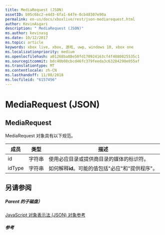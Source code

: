 ```yaml
---
title: MediaRequest (JSON)
assetID: b95c6bc2-e4d3-6fa1-647e-0cb48307e90a
permalink: en-us/docs/xboxlive/rest/json-mediarequest.html
author: KevinAsgari
description: " MediaRequest (JSON)"
ms.author: kevinasg
ms.date: 10/12/2017
ms.topic: article
keywords: xbox live, xbox, 游戏, uwp, windows 10, xbox one
ms.localizationpriority: medium
ms.openlocfilehash: a01268ba88e50fd170924163cf4f4880825535c1
ms.sourcegitcommit: bdc40b08cbcd46fc379feeda3c63204290e055af
ms.translationtype: MT
ms.contentlocale: zh-CN
ms.lasthandoff: 11/08/2018
ms.locfileid: "6157456"
---
```

# <a name="mediarequest-json"></a>MediaRequest (JSON)
 
<a id="ID4EO"></a>

 
## <a name="mediarequest"></a>MediaRequest
 
MediaRequest 对象具有以下规范。
 
| 成员| 类型| 描述| 
| --- | --- | --- | 
| id| 字符串| 使用必应目录或提供商目录的媒体的标识符。| 
| idType| 字符串| 如何解释<b>id</b>。可能的值包括"必应"和"提供程序"。| 
  
<a id="ID4E2B"></a>

 
## <a name="see-also"></a>另请参阅
 
<a id="ID4E4B"></a>

 
##### <a name="parent"></a>Parent 的子磁盘） 

[JavaScript 对象表示法 (JSON) 对象参考](atoc-xboxlivews-reference-json.md)

  
<a id="ID4EJC"></a>

 
##### <a name="reference"></a>参考   